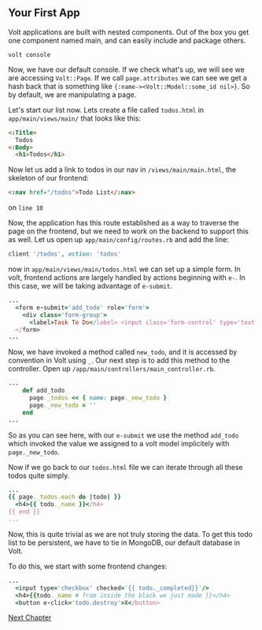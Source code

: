 ## Your First App
Volt applications are built with nested components. Out of the box you get one component
named main, and can easily include and package others. 

`volt console`

Now, we have our default console. If we check what's up, we will see we are accessing
`Volt::Page`. If we call `page.attributes` we can see we get a hash back that is something
like `{:name-><Volt::Model::some_id nil>}`. So by default, we are manipulating a page.

Let's start our list now. Lets create a file called `todos.html` in `app/main/views/main/`
that looks like this:

```HTML
<:Title>
  Todos
<:Body>
  <h1>Todos</h1>
```

Now let us add a link to todos in our nav in `/views/main/main.html`, the skeleton of our
frontend:

```HTML
<:nav href="/todos">Todo List</:nav>
```
on `line 10`

Now, the application has this route established as a way to traverse the page on the
frontend, but we need to work on the backend to support this as well. Let us open up
`app/main/config/routes.rb` and add the line:

```RUBY
client '/todos', action: 'todos'
```

now in `app/main/views/main/todos.html` we can set up a simple form. In volt, frontend actions
are largely handled by actions beginning with `e-`. In this case, we will be taking advantage
of `e-submit`.

```RUBY
...
  <form e-submit='add_todo' role='form'>
    <div class='form-group'>
      <label>Task To Do</label> <input class='form-control' type='text' value='{{ page._new_todo }}'/> </div>
  </form>
...
```

Now, we have invoked a method called `new_todo`, and it is accessed by convention in Volt using `_`.
Our next step is to add this method to the controller. Open up `/app/main/controllers/main_controller.rb`.

```RUBY
...
    def add_todo
      page._todos << { name: page._new_todo }
      page._new_todo = ''
    end
...
```

So as you can see here, with our `e-submit` we use the method `add_todo` which invoked the value we assigned
to a volt model implicitely with `page._new_todo`. 

Now if we go back to our `todos.html` file we can iterate through all these todos quite simply.

```RUBY
...
{{ page._todos.each do |todo| }}
  <h4>{{ todo._name }}</h4>
{{ end }}
...
```

Now, this is quite trivial as we are not truly storing the data. To get this todo list to be persistent, we have to
tie in MongoDB, our default database in Volt.

To do this, we start with some frontend changes:

```RUBY
...
  <input type='checkbox' checked='{{ todo._completed}}'/>
  <h4>{{todo._name # from inside the block we just made }}</h4>
  <button e-click='todo.destroy'>X</button>
```
[Next Chapter](/aside_1.md)

